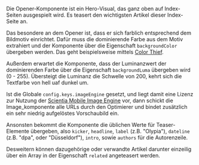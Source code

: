 Die Opener-Komponente ist ein Hero-Visual, das ganz oben auf Index-Seiten ausgespielt wird. Es teasert den wichtigsten Artikel dieser Index-Seite an.

Das besondere an dem Opener ist, dass er sich farblich entsprechend dem Bildmotiv einrichtet. Dafür muss die dominierende Farbe aus dem Motiv extrahiert und der Komponente über die Eigenschaft `backgroundColor` übergeben werden. Das geht beispielsweise mittels [Color Thief](#http://lokeshdhakar.com/projects/color-thief/).

Außerdem erwartet die Komponente, dass der Luminanzwert der dominierenden Farbe über die Eigenschaft `backgroundLuma` übergeben wird (0 - 255). Übersteigt die Luminanz die Schwelle von 200, kehrt sich die Textfarbe von hell uaf dunkel um.

Ist die Globale `config.keys.imageEngine` gesetzt, und liegt damit eine Lizenz zur Nutzung der [Scientia Mobile Image Engine](https://www.scientiamobile.com/page/imageengine) vor, dann schickt die Image_komponente alle URLs durch den Optimierer und bindet zusätzlich ein sehr niedrig aufgelöstes Vorschaubild ein.

Ansonsten bekommt die Komponente die üblichen Werte für Teaser-Elemente übergeben, also `kicker`, `headline`, `label` (z.B. "Olypia"), `dateline` (z.B. "dpa", oder "Düsseldorf"), `intro`, sowie `authors` für die Autorenzeile.

Desweitern können dazugehörige oder verwandte Artikel darunter einzeilig über ein Array in der Eigenschaft `related` angeteasert werden. 